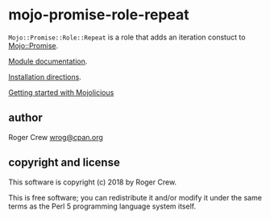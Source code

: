 # mojo-promise-role-repeat

`Mojo::Promise::Role::Repeat` is a role that adds an iteration constuct
to [Mojo::Promise](https://metacpan.org/pod/Mojo/Promise).

[Module documentation](lib/Mojo/Promise/Role/Repeat.pm).

[Installation directions](INSTALL.md).

[Getting started with Mojolicious](https://metacpan.org/pod/Mojolicious)

## author

Roger Crew <wrog@cpan.org>

## copyright and license

This software is copyright (c) 2018 by Roger Crew.

This is free software; you can redistribute it and/or modify it under
the same terms as the Perl 5 programming language system itself.
